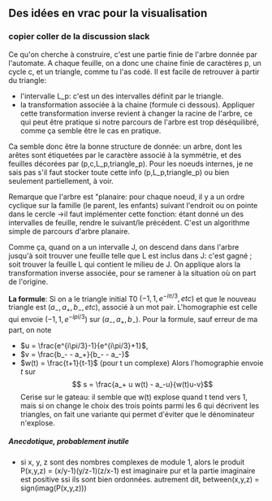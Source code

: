 ## Des idées en vrac pour la visualisation


### copier coller de la discussion slack

Ce qu'on cherche à construire, c'est une partie finie de l'arbre donnée par l'automate. A chaque feuille, on a donc une chaine finie de caractères p, un cycle c, et un triangle, comme tu l'as codé.
Il est facile de retrouver à partir du triangle:
- l'intervalle L_p: c'est un des intervalles définit par le triangle.
- la transformation associée à la chaine (formule ci dessous). Appliquer cette transformation inverse revient à changer la racine de l'arbre, ce qui peut être pratique si notre parcours de l'arbre est trop déséquilibré, comme ça semble être le cas en pratique.

Ca semble donc être la bonne structure de donnée: un arbre, dont les arêtes sont étiquetées par le caractère associé à la symmétrie, et des feuilles décorées par (p,c,L_p,triangle_p).
Pour les noeuds internes, je ne sais pas s'il faut stocker toute cette info (p,L_p,triangle_p) ou bien seulement partiellement, à voir.

Remarque que l'arbre est "planaire: pour chaque noeud, il y a un ordre cyclique sur la famille (le parent, les enfants) suivant l'endroit ou on pointe dans le cercle  ->il faut implémenter cette fonction: étant donné un des intervalles de feuille, rendre le suivant/le précédent. C'est un algorithme simple de parcours d'arbre planaire.

Comme ça, quand on a un intervalle J, on descend dans dans l'arbre jusqu'à soit trouver une feuille telle que L est inclus dans J: c'est gagné ; soit trouver la feuille L qui contient le milieu de J. On applique alors la transformation inverse associée, pour se ramener à la situation où on part de l'origine.

**La formule**: Si on a le triangle initial T0 $(-1,1,e^{-i \pi/3},etc)$ et que le nouveau triangle est $(a_-,a_+,b_-,etc)$, associé à un mot pair. L'homographie est celle qui envoie $(-1,1,e^{-i pi/3})$ sur $(a_-,a_+,b_-)$.
Pour la formule, sauf erreur de ma part, on note
- $u = \frac{e^{i\pi/3}-1}{e^{i\pi/3}+1}$,
- $v = \frac{b_- - a_+}{b_- - a_-}$
- $w(t) = \frac{t+1}{t-1}$ (pour t un complexe)
Alors l'homographie envoie $t$ sur
$$ s = \frac{a_+ u w(t) - a_-u}{w(t)u-v}$$
Cerise sur le gateau: il semble que w(t) explose quand t tend vers 1, mais si on change le choix des trois points parmi les 6 qui décrivent les triangles, on fait une variante qui permet d'éviter que le dénominateur n'explose.




##### Anecdotique, probablement inutile

- si x, y, z sont des nombres complexes de module 1, alors le produit P(x,y,z) = (x/y-1)(y/z-1)(z/x-1) est imaginaire pur et la partie imaginaire est positive ssi ils sont bien ordonnées. autrement dit, between(x,y,z) = sign(imag(P(x,y,z)))